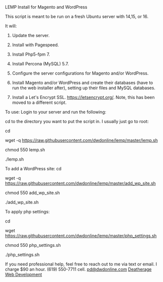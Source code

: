 LEMP Install for Magento and WordPress

This script is meant to be run on a fresh Ubuntu server with 14,15, or 16.

It will:

1. Update the server.

2. Install with Pagespeed.

3. Install Php5-fpm 7.

4. Install Percona (MySQL) 5.7.

5. Configure the server configurations for Magento and/or WordPress.

6. Install Magento and/or WordPress and create their databases (have to run the web installer after), setting up their files and MySQL databases.

7. Install a Let's Encrypt SSL. https://letsencrypt.org/. Note, this has been moved to a different script.



To use:
Login to your server and run the following:

cd to the directory you want to put the script in. I usually just go to root:

cd

wget -q https://raw.githubusercontent.com/dwdonline/lemp/master/lemp.sh

chmod 550 lemp.sh

./lemp.sh


To add a WordPress site:
cd

wget -q https://raw.githubusercontent.com/dwdonline/lemp/master/add_wp_site.sh

chmod 550 add_wp_site.sh

./add_wp_site.sh


To apply php settings:

cd 

wget https://raw.githubusercontent.com/dwdonline/lemp/master/php_settings.sh

chmod 550 php_settings.sh

./php_settings.sh

If you need professional help, feel free to reach out to me via text or email.
I charge $90 an hour. 
(619) 550-7711 cell.
pd@dwdonline.com
<a href="https://www.dwdonline.com">Deatherage Web Development</a>
